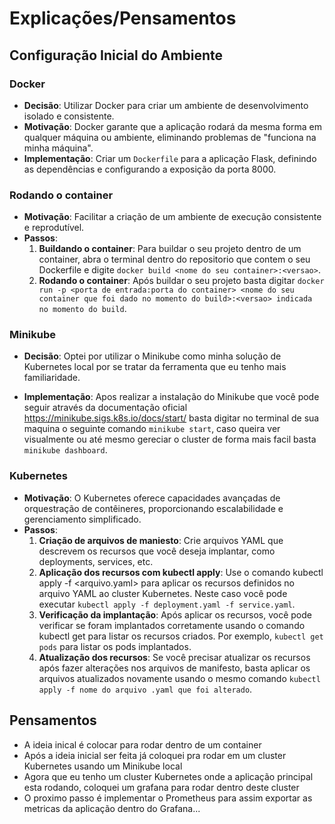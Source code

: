 # Explicações/Pensamentos

## Configuração Inicial do Ambiente

### Docker

- **Decisão**: Utilizar Docker para criar um ambiente de desenvolvimento isolado e consistente.
- **Motivação**: Docker garante que a aplicação rodará da mesma forma em qualquer máquina ou ambiente, eliminando problemas de "funciona na minha máquina".
- **Implementação**: Criar um `Dockerfile` para a aplicação Flask, definindo as dependências e configurando a exposição da porta 8000.

### Rodando o container

- **Motivação**: Facilitar a criação de um ambiente de execução consistente e reprodutível.
- **Passos**:
  1.  **Buildando o container**: Para buildar o seu projeto dentro de um container, abra o terminal dentro do repositorio que contem o seu Dockerfile e digite `docker build <nome do seu container>:<versao>`.
  2. **Rodando o container**: Após buildar o seu projeto basta digitar `docker run -p <porta de entrada:porta do container> <nome do seu container que foi dado no momento do build>:<versao> indicada no momento do build`.

### Minikube

- **Decisão**: Optei por utilizar o Minikube como minha solução de Kubernetes local por se tratar da ferramenta que eu tenho mais familiaridade.

- **Implementação**: Apos realizar a instalação do Minikube que você pode seguir através da documentação oficial https://minikube.sigs.k8s.io/docs/start/ basta digitar no terminal de sua maquina o seguinte comando `minikube start`, caso queira ver visualmente ou até mesmo gereciar o cluster de forma mais facil basta `minikube dashboard`.

### Kubernetes

- **Motivação**: O Kubernetes oferece capacidades avançadas de orquestração de contêineres, proporcionando escalabilidade e gerenciamento simplificado.
- **Passos**:
  1. **Criação de arquivos de maniesto**: Crie arquivos YAML que descrevem os recursos que você deseja implantar, como deployments, services, etc.
  2. **Aplicação dos recursos com kubectl apply**: Use o comando kubectl apply -f <arquivo.yaml> para aplicar os recursos definidos no arquivo YAML ao cluster Kubernetes. Neste caso você pode executar `kubectl apply -f deployment.yaml -f service.yaml`.
  3. **Verificação da implantação**: Após aplicar os recursos, você pode verificar se foram implantados corretamente usando o comando kubectl get <recurso> para listar os recursos criados. Por exemplo, `kubectl get pods` para listar os pods implantados.
  4. **Atualização dos recursos**: Se você precisar atualizar os recursos após fazer alterações nos arquivos de manifesto, basta aplicar os arquivos atualizados novamente usando o mesmo comando `kubectl apply -f nome do arquivo .yaml que foi alterado`.


## Pensamentos
- A ideia inical é colocar para rodar dentro de um container
- Após a ideia inicial ser feita já coloquei pra rodar em um cluster Kubernetes usando um Minikube local
- Agora que eu tenho um cluster Kubernetes onde a aplicação principal esta rodando, coloquei um grafana para rodar dentro deste cluster
- O proximo passo é implementar o Prometheus para assim exportar as metricas da aplicação dentro do Grafana...